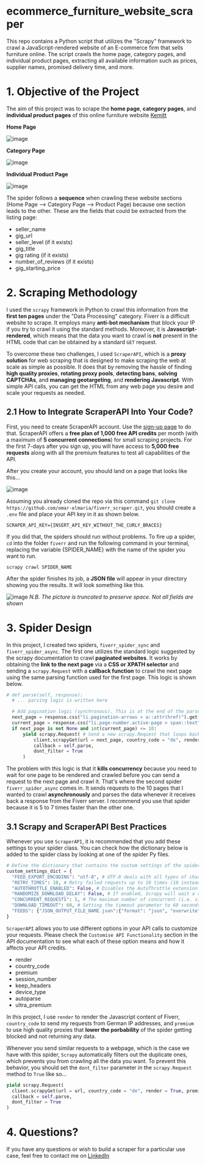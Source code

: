 # ecommerce_furniture_website_scraper
This repo contains a Python script that utilizes the "Scrapy" framework to crawl a JavaScript-rendered website of an E-commerce firm that sells furniture online. The script crawls the home page, category pages, and individual product pages, extracting all available information such as prices, supplier names, promised delivery time, and more.

# 1. Objective of the Project
The aim of this project was to scrape the **home page**, **category pages**, and **individual product pages** of this online furniture website [Kemitt](https://kemitt.com/en-eg/)

**Home Page**

![image](https://user-images.githubusercontent.com/98691360/198837087-2fdfb167-9a28-401f-9ad9-7eab8ce5e045.png)

**Category Page**

![image](https://user-images.githubusercontent.com/98691360/198837196-80f83368-542e-488e-ac73-80984ffd6f4d.png)

**Individual Product Page**

![image](https://user-images.githubusercontent.com/98691360/198837297-1b757811-a118-4f7f-9295-854de1549c6a.png)

The spider follows a **sequence** when crawling these website sections (Home Page --> Category Page --> Product Page) because one section leads to the other. These are the fields that could be extracted from the listing page:
- seller_name
- gig_url
- seller_level (if it exists)
- gig_title
- gig rating (if it exists)
- number_of_reviews (if it exists)
- gig_starting_price

# 2. Scraping Methodology
I used the ```scrapy``` framework in Python to crawl this information from the **first ten pages** under the "Data Processing" category. Fiverr is a difficult website to scrape. It employs many **anti-bot mechanism** that block your IP if you try to crawl it using the standard methods. Moreover, it is **Javascript-rendered**, which means that the data you want to crawl is **not** present in the HTML code that can be obtained by a standard ```GET``` request.

To overcome these two challenges, I used ```ScraperAPI```, which is a **proxy solution** for web scraping that is designed to make scraping the web at scale as simple as possible. It does that by removing the hassle of finding **high quality proxies**, **rotating proxy pools**, **detecting bans**, **solving CAPTCHAs**, and **managing geotargeting**, and **rendering Javascript**. With simple API calls, you can get the HTML from any web page you desire and scale your requests as needed.

## 2.1 How to Integrate ScraperAPI Into Your Code?
First, you need to create ScraperAPI account. Use the [sign-up page](https://dashboard.scraperapi.com/signup) to do that. ScraperAPI offers a **free plan of 1,000 free API credits** per month (with a maximum of **5 concurrent connections**) for small scraping projects. For the first 7-days after you sign up, you will have access to **5,000 free requests** along with all the premium features to test all capabilities of the API.

After you create your account, you should land on a page that looks like this...

![image](https://user-images.githubusercontent.com/98691360/198832083-12a3bc7e-d8a4-492e-bb61-2f3e93db98ed.png)

Assuming you already cloned the repo via this command ```git clone https://github.com/omar-elmaria/fiverr_scraper.git```, you should create a ```.env``` file and place your API key in it as shown below.
```
SCRAPER_API_KEY={INSERT_API_KEY_WITHOUT_THE_CURLY_BRACES}
```
If you did that, the spiders should run without problems. To fire up a spider, ```cd``` into the folder ```fiverr``` and run the following command in your terminal, replacing the variable {SPIDER_NAME} with the name of the spider you want to run.
```
scrapy crawl SPIDER_NAME
```
After the spider finishes its job, a **JSON file** will appear in your directory showing you the results. It will look something like this.

![image](https://user-images.githubusercontent.com/98691360/198832371-e699944c-ec8c-4dd2-87d9-fcc73309ee0f.png)
_N.B. The picture is truncated to preserve space. Not all fields are shown_

# 3. Spider Design
In this project, I created two spiders, ```fiverr_spider_sync``` and ```fiverr_spider_async```. The first one utilizes the standard logic suggested by the scrapy documentation to crawl **paginated websites**. It works by obtaining the **link to the next page** via a **CSS or XPATH selector** and sending a ```scrapy.Request``` with a **callback function** to crawl the next page using the same parsing function used for the first page. This logic is shown below.
```python
# def parse(self, response):
  # ... parsing logic is written here

  # Add pagination logic (synchronous). This is at the end of the parse function after the fields are yielded to a dictionary
  next_page = response.css("li.pagination-arrows > a::attr(href)").get() # Obtain the link to the next page
  current_page = response.css("li.page-number.active-page > span::text").get() # Obtain the current page number
  if next_page is not None and int(current_page) <= 10:
      yield scrapy.Request( # Send a new scrapy.Request that loops back to the parse function to crawl the same data on the next
          client.scrapyGet(url = next_page, country_code = "de", render = True),
          callback = self.parse,
          dont_filter = True
      )
```

The problem with this logic is that it **kills concurrency** because you need to wait for one page to be rendered and crawled before you can send a request to the next page and crawl it. That's where the second spider ```fiverr_spider_async``` comes in. It sends requests to the 10 pages that I wanted to crawl **asynchronously** and parses the data whenever it receives back a response from the Fiverr server. I recommend you use that spider because it is 5 to 7 times faster than the other one.

## 3.1 Scrapy and ScraperAPI Best Practices
Whenever you use ```ScraperAPI```, it is recommended that you add these settings to your spider class. You can check how the dictionary below is added to the spider class by looking at one of the spider Py files.
```python
# Define the dictionary that contains the custom settings of the spiders. This will be used in all other spiders
custom_settings_dict = {
  "FEED_EXPORT_ENCODING": "utf-8", # UTF-8 deals with all types of characters
  "RETRY_TIMES": 10, # Retry failed requests up to 10 times (10 instead of 3 because Fiverr is a hard site to scrape)
  "AUTOTHROTTLE_ENABLED": False, # Disables the AutoThrottle extension (recommended to be used with proxy services unless the website is tough to crawl)
  "RANDOMIZE_DOWNLOAD_DELAY": False, # If enabled, Scrapy will wait a random amount of time (between 0.5 * DOWNLOAD_DELAY and 1.5 * DOWNLOAD_DELAY) while fetching requests from the same website
  "CONCURRENT_REQUESTS": 5, # The maximum number of concurrent (i.e. simultaneous) requests that will be performed by the Scrapy downloader
  "DOWNLOAD_TIMEOUT": 60, # Setting the timeout parameter to 60 seconds as per the ScraperAPI documentation
  "FEEDS": {"JSON_OUTPUT_FILE_NAME.json":{"format": "json", "overwrite": True}} # Export to a JSON file with an overwrite functionality
}
```

```ScraperAPI``` allows you to use different options in your API calls to customize your requests. Please check the ```Customise API Functionality``` section in the API documentation to see what each of these option means and how it affects your API credits.
- render
- country_code
- premium
- session_number
- keep_headers
- device_type
- autoparse
- ultra_premium

In this project, I use ```render``` to render the Javascript content of Fiverr, ```country_code``` to send my requests from German IP addresses, and ```premium``` to use high quality proxies that **lower the porbability** of the spider getting blocked and not returning any data.

Whenever you send similar requests to a webpage, which is the case we have with this spider, ```Scrapy``` automatically filters out the duplicate ones, which prevents you from crawling all the data you want. To prevent this behavior, you should set the ```dont_filter``` parameter in the ```scrapy.Request``` method to ```True``` like so...
```python
yield scrapy.Request(
  client.scrapyGet(url = url, country_code = "de", render = True, premium = True),
  callback = self.parse,
  dont_filter = True
)
```
# 4. Questions?
If you have any questions or wish to build a scraper for a particular use case, feel free to contact me on [LinkedIn](https://www.linkedin.com/in/omar-elmaria/)
